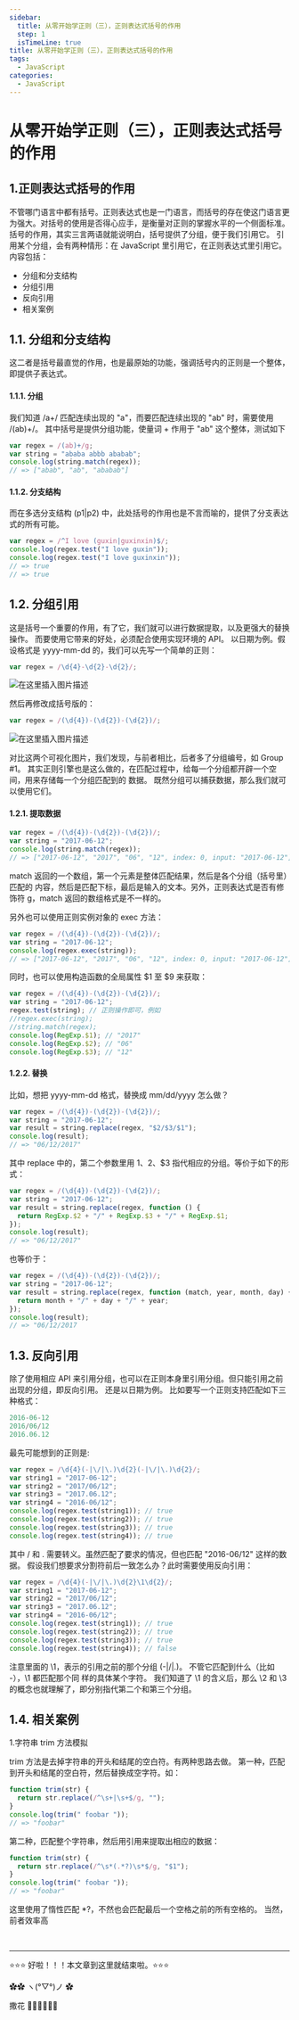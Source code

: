 ```yaml
---
sidebar:
  title: 从零开始学正则（三），正则表达式括号的作用
  step: 1
  isTimeLine: true
title: 从零开始学正则（三），正则表达式括号的作用
tags:
  - JavaScript
categories:
  - JavaScript
---
```


# 从零开始学正则（三），正则表达式括号的作用

## 1.正则表达式括号的作用

不管哪门语言中都有括号。正则表达式也是一门语言，而括号的存在使这门语言更为强大。对括号的使用是否得心应手，是衡量对正则的掌握水平的一个侧面标准。括号的作用，其实三言两语就能说明白，括号提供了分组，便于我们引用它。 引用某个分组，会有两种情形：在 JavaScript 里引用它，在正则表达式里引用它。
内容包括：

- 分组和分支结构
- 分组引用
- 反向引用
- 相关案例

## 1.1. 分组和分支结构

这二者是括号最直觉的作用，也是最原始的功能，强调括号内的正则是一个整体，即提供子表达式。

#### 1.1.1. 分组

我们知道 /a+/ 匹配连续出现的 "a"，而要匹配连续出现的 "ab" 时，需要使用 /(ab)+/。
其中括号是提供分组功能，使量词 + 作用于 "ab" 这个整体，测试如下

```javascript
var regex = /(ab)+/g;
var string = "ababa abbb ababab";
console.log(string.match(regex));
// => ["abab", "ab", "ababab"]
```

#### 1.1.2. 分支结构

而在多选分支结构 (p1|p2) 中，此处括号的作用也是不言而喻的，提供了分支表达式的所有可能。

```javascript
var regex = /^I love (guxin|guxinxin)$/;
console.log(regex.test("I love guxin"));
console.log(regex.test("I love guxinxin"));
// => true
// => true
```

## 1.2. 分组引用

这是括号一个重要的作用，有了它，我们就可以进行数据提取，以及更强大的替换操作。
而要使用它带来的好处，必须配合使用实现环境的 API。 以日期为例。假设格式是 yyyy-mm-dd 的，我们可以先写一个简单的正则：

```javascript
var regex = /\d{4}-\d{2}-\d{2}/;
```

![在这里插入图片描述](./assets/2020122417083489.png)

然后再修改成括号版的：

```javascript
var regex = /(\d{4})-(\d{2})-(\d{2})/;
```

![在这里插入图片描述](./assets/20201224170842759.png)

对比这两个可视化图片，我们发现，与前者相比，后者多了分组编号，如 Group #1。 其实正则引擎也是这么做的，在匹配过程中，给每一个分组都开辟一个空间，用来存储每一个分组匹配到的
数据。 既然分组可以捕获数据，那么我们就可以使用它们。

#### 1.2.1. 提取数据

```javascript
var regex = /(\d{4})-(\d{2})-(\d{2})/;
var string = "2017-06-12";
console.log(string.match(regex));
// => ["2017-06-12", "2017", "06", "12", index: 0, input: "2017-06-12"]
```

match 返回的一个数组，第一个元素是整体匹配结果，然后是各个分组（括号里）匹配的
内容，然后是匹配下标，最后是输入的文本。另外，正则表达式是否有修饰符 g，match
返回的数组格式是不一样的。

另外也可以使用正则实例对象的 exec 方法：

```javascript
var regex = /(\d{4})-(\d{2})-(\d{2})/;
var string = "2017-06-12";
console.log(regex.exec(string));
// => ["2017-06-12", "2017", "06", "12", index: 0, input: "2017-06-12"]
```

同时，也可以使用构造函数的全局属性 $1 至 $9 来获取：

```javascript
var regex = /(\d{4})-(\d{2})-(\d{2})/;
var string = "2017-06-12";
regex.test(string); // 正则操作即可，例如
//regex.exec(string);
//string.match(regex);
console.log(RegExp.$1); // "2017"
console.log(RegExp.$2); // "06"
console.log(RegExp.$3); // "12"
```

#### 1.2.2. 替换

比如，想把 yyyy-mm-dd 格式，替换成 mm/dd/yyyy 怎么做？

```javascript
var regex = /(\d{4})-(\d{2})-(\d{2})/;
var string = "2017-06-12";
var result = string.replace(regex, "$2/$3/$1");
console.log(result);
// => "06/12/2017"
```

其中 replace 中的，第二个参数里用 $1、$2、$3 指代相应的分组。等价于如下的形式：

```javascript
var regex = /(\d{4})-(\d{2})-(\d{2})/;
var string = "2017-06-12";
var result = string.replace(regex, function () {
  return RegExp.$2 + "/" + RegExp.$3 + "/" + RegExp.$1;
});
console.log(result);
// => "06/12/2017"
```

也等价于：

```javascript
var regex = /(\d{4})-(\d{2})-(\d{2})/;
var string = "2017-06-12";
var result = string.replace(regex, function (match, year, month, day) {
  return month + "/" + day + "/" + year;
});
console.log(result);
// => "06/12/2017
```

## 1.3. 反向引用

除了使用相应 API 来引用分组，也可以在正则本身里引用分组。但只能引用之前出现的分组，即反向引用。
还是以日期为例。
比如要写一个正则支持匹配如下三种格式：

```javascript
2016-06-12
2016/06/12
2016.06.12
```

最先可能想到的正则是:

```javascript
var regex = /\d{4}(-|\/|\.)\d{2}(-|\/|\.)\d{2}/;
var string1 = "2017-06-12";
var string2 = "2017/06/12";
var string3 = "2017.06.12";
var string4 = "2016-06/12";
console.log(regex.test(string1)); // true
console.log(regex.test(string2)); // true
console.log(regex.test(string3)); // true
console.log(regex.test(string4)); // true
```

其中 / 和 . 需要转义。虽然匹配了要求的情况，但也匹配 "2016-06/12" 这样的数据。 假设我们想要求分割符前后一致怎么办？此时需要使用反向引用：

```javascript
var regex = /\d{4}(-|\/|\.)\d{2}\1\d{2}/;
var string1 = "2017-06-12";
var string2 = "2017/06/12";
var string3 = "2017.06.12";
var string4 = "2016-06/12";
console.log(regex.test(string1)); // true
console.log(regex.test(string2)); // true
console.log(regex.test(string3)); // true
console.log(regex.test(string4)); // false
```

注意里面的 \1，表示的引用之前的那个分组 (-|\/|\.)。
不管它匹配到什么（比如 -），\1 都匹配那个同 样的具体某个字符。 我们知道了 \1 的含义后，那么 \2 和 \3 的概念也就理解了，即分别指代第二个和第三个分组。

## 1.4. 相关案例

1.字符串 trim 方法模拟

trim 方法是去掉字符串的开头和结尾的空白符。有两种思路去做。 第一种，匹配到开头和结尾的空白符，然后替换成空字符。如：

```javascript
function trim(str) {
  return str.replace(/^\s+|\s+$/g, "");
}
console.log(trim(" foobar "));
// => "foobar"
```

第二种，匹配整个字符串，然后用引用来提取出相应的数据：

```javascript
function trim(str) {
  return str.replace(/^\s*(.*?)\s*$/g, "$1");
}
console.log(trim(" foobar "));
// => "foobar"
```

这里使用了惰性匹配 \*?，不然也会匹配最后一个空格之前的所有空格的。
当然，前者效率高

<br/>
<hr />

⭐️⭐️⭐️ 好啦！！！本文章到这里就结束啦。⭐️⭐️⭐️

✿✿ ヽ(°▽°)ノ ✿

撒花 🌸🌸🌸🌸🌸🌸
